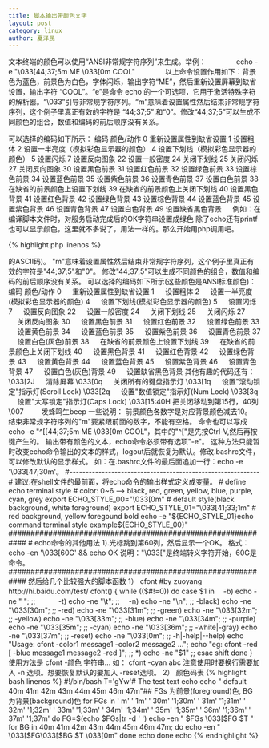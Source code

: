```yaml
---
title: 脚本输出带颜色文字
layout: post
category: linux
author: 夏泽民
---
```

文本终端的颜色可以使用“ANSI非常规字符序列”来生成。举例： 
　　　　echo -e "\033[44;37;5m ME \033[0m COOL" 
　　　　以上命令设置作用如下：背景色为蓝色，前景色为白色，字体闪烁，输出字符“ME”，然后重新设置屏幕到缺省设置，输出字符 “COOL”。“e”是命令 echo 的一个可选项，它用于激活特殊字符的解析器。“\033”引导非常规字符序列。“m”意味着设置属性然后结束非常规字符序列，这个例子里真正有效的字符是 “44;37;5” 和“0”。修改“44;37;5”可以生成不同颜色的组合，数值和编码的前后顺序没有关系。 
<!-- more -->
可以选择的编码如下所示：
编码 颜色/动作 
0 重新设置属性到缺省设置 
1 设置粗体 
2 设置一半亮度（模拟彩色显示器的颜色） 
4 设置下划线（模拟彩色显示器的颜色） 
5 设置闪烁 
7 设置反向图象 
22 设置一般密度 
24 关闭下划线 
25 关闭闪烁 
27 关闭反向图象 
30 设置黑色前景 
31 设置红色前景 
32 设置绿色前景 
33 设置棕色前景 
34 设置蓝色前景 
35 设置紫色前景 
36 设置青色前景 
37 设置白色前景 
38 在缺省的前景颜色上设置下划线 
39 在缺省的前景颜色上关闭下划线 
40 设置黑色背景 
41 设置红色背景 
42 设置绿色背景 
43 设置棕色背景 
44 设置蓝色背景 
45 设置紫色背景 
46 设置青色背景 
47 设置白色背景 
49 设置缺省黑色背景 
　
例如：在编译脚本文件时，对服务启动完成后的OK字符串设置成绿色
除了echo还有printf也可以显示颜色，这里就不多说了，用法一样的。那么开始用php调用吧。

{% highlight php linenos %}

<?php  
function color_a(&$string) {  
$cmd="echo -ne \"\033[31m".$string." \033[0m\n\"";  
$a=exec($cmd);  
print "$a"."\n";  
}  
function color_b(&$string) {  
$cmd="printf \"\033[01;40;32m".$string."\033[0m\n\"";  
$a=exec($cmd);  
print "$a"."\n";  
}  
$string="aaaaaaaaaaaa";  
color_a($string);  
color_b($string);

{% endhighlight %}

功能说明：显示文字。
语 　 法：echo [-ne][字符串] / echo [--help][--version]
补充说明：echo会将输入的字符串送往标准输出。输出的字符串间以空白字符隔开, 并在最后加上换行号。
参 　 数：    
-n 不要在最后自动换行    
-e 打开反斜杠ESC转义。
若字符串中出现以下字符，则特别加以处理，而不会将它当成一般文字输出：           
\a 发出警告声；           
\b 删除前一个字符；           
\c 最后不加上换行符号；           
\f 换行但光标仍旧停留在原来的位置；           
\n 换行且光标移至行首；           
\r 光标移至行首，但不换行；           
\t 插入tab；           
\v 与\f相同；           
\\ 插入\字符；           
\nnn 插入nnn（八进制）所代表的ASCII字符；    
-E 取消反斜杠ESC转义 (默认)    
-help 显示帮助
    -version 显示版本信息
############################################################ #
echo输出颜色文本 echo命令改变样式，以输出不同颜色的文本，必须有 -e 选项(开启echo中的转义)。
文本终端的显示颜色可以使用“ANSI非常规字符序列”来生成。
例如：echo -e "\033[44;37;5m ME\033[0m COOL"
解释："\033[44;37;5m ME "设置背景为蓝色，前景为白色，闪烁光标，输出字符“ME”；      
"\033[0m COOL"重新设置屏幕到缺省设置，输出字符 “COOL”。      
"e"是命令echo的一个可选项，它用于激活特殊字符的解析器。
"\033"引导非常规字符序列(即"\033["表示终端转义字符开始，
"\033"即退出键<ESC>的ASCII码)。
"m"意味着设置属性然后结束非常规字符序列，这个例子里真正有效的字符是"44;37;5"和"0"。
修改"44;37;5"可以生成不同颜色的组合，数值和编码的前后顺序没有关系。     
    可以选择的编码如下所示(这些颜色是ANSI标准颜色)：           编码          颜色/动作          
0      　     重新设置属性到缺省设置          
1     　      设置粗体          
2     　      设置一半亮度(模拟彩色显示器的颜色)          
4     　      设置下划线(模拟彩色显示器的颜色)          
5     　      设置闪烁          
7     　      设置反向图象          
22    　      设置一般密度          
24    　      关闭下划线          
25     　     关闭闪烁          
27     　     关闭反向图象          
30      　    设置黑色前景          
31   　       设置红色前景          
32   　       设置绿色前景          
33   　       设置黄色前景          
34   　       设置蓝色前景          
35    　      设置紫色前景          
36     　     设置青色前景          
37    　      设置白色(灰色)前景          
38      　    在缺省的前景颜色上设置下划线          
39      　    在缺省的前景颜色上关闭下划线          
40      　    设置黑色背景          
41      　    设置红色背景          
42     　     设置绿色背景          
43     　     设置黄色背景          
44     　     设置蓝色背景          
45     　     设置紫色背景          
46     　     设置青色背景          
47      　    设置白色(灰色)背景          
49      　    设置缺省黑色背景    
其他有趣的代码还有：         
\033[2J  　   清除屏幕          
\033[0q  　   关闭所有的键盘指示灯          
\033[1q 　    设置"滚动锁定"指示灯(Scroll Lock)          
\033[2q 　    设置"数值锁定"指示灯(Num Lock)          
\033[3q 　    设置"大写锁定"指示灯(Caps Lock)          
\033[15:40H   把关闭移动到第15行，40列          
\007  　　    发蜂鸣生beep
一些说明：     前景颜色各数字是对应背景颜色减去10。     结束非常规字符序列的"m"要紧跟前面的数字，不能有空格。    
命令也可以写成echo -e "^[[44;37;5m ME \033[0m COOL"，其中的"^["是先按Ctrl-V,然后再按<ESC>键产生的。
    输出带有颜色的文本，echo命令必须带有选项"-e"。
这种方法只能暂时改变echo命令输出的文本的样式，logout后就恢复为默认。修改.bashrc文件，可以修改默认的显示样式。 如：在.bashrc文件的最后面追加一行：echo -e '\033[47;30m'。
#----------------------------------------------------------- #
建议:在shell文件的最前面，将echo命令的输出样式定义成变量。    
# define echo terminal style    
# color: 0~6 --> black, red, green, yellow, blue, purple, cyan, grey    
export ECHO_STYLE_00="\033[0m"       
# default style(black background, white foreground)    
export ECHO_STYLE_01="\033[41;33;1m" 
# red background, yellow foregound bold    
echo -e "${ECHO_STYLE_01}echo command terminal style example${ECHO_STYLE_00}"
############################################################ #
echo命令的其他用法
1).光标跳到第60列，然后显示一个OK。    
格式：echo -en '\033[60G' && echo OK    
说明："\033["是终端转义字符开始，60G是命令。
############################################################
然后给几个比较强大的脚本函数 1） cfont #by zuoyang http://hi.baidu.com/test/
cfont()
{ while (($#!=0))
do         case $1 in                
　-b)                         echo -ne " ";                 ;;                
　　　-t)                         echo -ne "\t";                 ;;                
　-n)     echo -ne "\n";                 ;;                
              -black)                         echo -ne "\033[30m";                 ;;                
              -red)                         echo -ne "\033[31m";                 ;;                
              -green)                         echo -ne "\033[32m";                 ;;                
              -yellow)                         echo -ne "\033[33m";                 ;;                
              -blue)                         echo -ne "\033[34m";                 ;;                
              -purple)                         echo -ne "\033[35m";                 ;;                
              -cyan)                         echo -ne "\033[36m";                 ;;                
              -white|-gray) echo -ne "\033[37m";                 ;;                
               -reset)                         echo -ne "\033[0m";                 ;;                
              -h|-help|--help)                         echo "Usage: cfont -color1 message1 -color2 message2 ...";                        
                   echo "eg:       cfont -red [ -blue message1 message2 -red ]";                 ;;                
               *)                 echo -ne "$1"                 ;;        
esac        
shift
done }
使用方法是 cfont -颜色 字符串...
如： cfont -cyan abc
注意使用时要换行需要加入 -n 选项。想要恢复默认的要加入 -reset选项。
2） 颜色码表


{% highlight bash linenos %}

#!/bin/bash T='gYw'# The test text
echo
echo "        default 40m     41m     42m     43m     44m     45m     46m 47m"## FGs 为前景(foreground)色, BG 为背景(background)色
for FGs in '    m' '   1m' ' 30m' '1;30m' ' 31m' '1;31m' ' 32m' '1;32m' ' 33m' '1;33m' ' 34m' '1;34m' ' 35m' '1;35m' ' 36m' '1;36m' ' 37m' '1;37m'        
do         FG=$(echo $FGs|tr -d ' ')        
             echo -en " $FGs \033[$FG $T "        
             for BG in 40m 41m 42m 43m 44m 45m 46m 47m;                
             do                 echo -en " \033[$FG\033[$BG $T \033[0m"        
done        
echo
done
echo
{% endhighlight %}